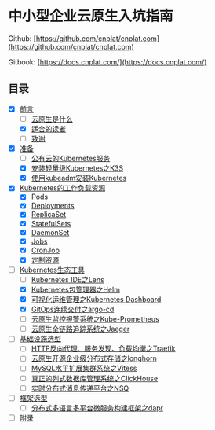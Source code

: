 # 中小型企业云原生入坑指南

Github: [https://github.com/cnplat/cnplat.com](https://github.com/cnplat/cnplat.com)

Gitbook: [https://docs.cnplat.com/](https://docs.cnplat.com/)

## 目录

- [x] [前言](preface/README.md)
  - [ ] [云原生是什么](preface/why-cloud-native.md)
  - [x] [适合的读者](preface/suitable-readers.md)
  - [ ] [致谢](preface/thanks.md)
- [x] [准备](ready/README.md)
  - [ ] [公有云的Kubernetes服务](ready/public-cloud-kubernetes.md)
  - [x] [安装轻量级Kubernetes之K3S](ready/install-k3s.md)
  - [x] [使用kubeadm安装Kubernetes](ready/install-kubernetes-for-kubeadm.md)
- [x] [Kubernetes的工作负载资源](workloads/README.md)
  - [x] [Pods](https://kubernetes.io/zh/docs/concepts/workloads/pods/)
  - [x] [Deployments](https://kubernetes.io/zh/docs/concepts/workloads/controllers/deployment/)
  - [x] [ReplicaSet](https://kubernetes.io/zh/docs/concepts/workloads/controllers/replicaset/)
  - [x] [StatefulSets](https://kubernetes.io/zh/docs/concepts/workloads/controllers/statefulset/)
  - [x] [DaemonSet](https://kubernetes.io/zh/docs/concepts/workloads/controllers/daemonset/)
  - [x] [Jobs](https://kubernetes.io/zh/docs/concepts/workloads/controllers/job/)
  - [x] [CronJob](https://kubernetes.io/zh/docs/concepts/workloads/controllers/cron-jobs/)
  - [x] [定制资源](https://kubernetes.io/zh/docs/concepts/extend-kubernetes/api-extension/custom-resources/)
- [ ] [Kubernetes生态工具](tools/README.md)
  - [ ] [Kubernetes IDE之Lens](tools/lens.md)
  - [x] [Kubernetes包管理器之Helm](tools/helm.md)
  - [x] [可视化运维管理之Kubernetes Dashboard](tools/kubernetes-dashboard.md)
  - [x] [GitOps连续交付之argo-cd](tools/argo-cd.md)
  - [ ] [云原生监控报警系统之Kube-Prometheus](tools/kube-prometheus.md)
  - [ ] [云原生全链路追踪系统之Jaeger](tools/jaeger.md)
- [ ] [基础设施选型](base/README.md)
  - [ ] [HTTP反向代理、服务发现、负载均衡之Traefik](base/traefik.md)
  - [ ] [云原生开源企业级分布式存储之longhorn](base/longhorn.md)
  - [ ] [MySQL水平扩展集群系统之Vitess](base/vitess.md)
  - [ ] [真正的列式数据库管理系统之ClickHouse](base/clickhouse.md)
  - [ ] [实时分布式消息传递平台之NSQ](base/nsq.md)
- [ ] [框架选型](frame/README.md)
  - [ ] [分布式多语言多平台微服务构建框架之dapr](frame/dapr.md)
- [ ] [附录](appendix.md)
